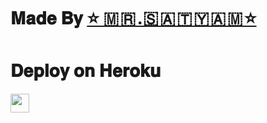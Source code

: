 #
# 𝐌𝐚𝐝𝐞 𝐁𝐲 [⭐ 🇲 🇷 .🇸 🇦 🇹 🇾 🇦 🇲 ⭐](tg://openmessage?user_id=6090912349) 

 
# 𝐃𝐞𝐩𝐥𝐨𝐲 𝐨𝐧 𝐇𝐞𝐫𝐨𝐤𝐮


<a href="https://dashboard.heroku.com/new?template=https://github.com/sumit10869/Ban-all">
     <img height="30px" src="https://img.shields.io/badge/Deploy%20To%20Heroku-blueviolet?style=for-the-badge&logo=heroku">
  </a>
